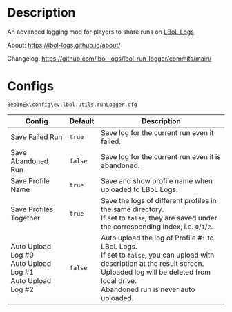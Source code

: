 # Description

An advanced logging mod for players to share runs on [LBoL Logs](https://lbol-logs.github.io/)

About: https://lbol-logs.github.io/about/

Changelog: https://github.com/lbol-logs/lbol-run-logger/commits/main/

# Configs

```
BepInEx\config\ev.lbol.utils.runLogger.cfg
```

| Config | Default | Description |
| --- | --- | --- |
| Save Failed Run | `true` | Save log for the current run even it failed. |
| Save Abandoned Run | `false` | Save log for the current run even it is abandoned. |
| Save Profile Name | `true` | Save and show profile name when uploaded to LBoL Logs. |
| Save Profiles Together | `true` | Save the logs of different profiles in the same directory.<br />If set to `false`, they are saved under the corresponding index, i.e. `0`/`1`/`2`. |
| Auto Upload Log #0<br />Auto Upload Log #1<br />Auto Upload Log #2 | `false` | Auto upload the log of Profile #`i` to LBoL Logs.<br />If set to `false`, you can upload with description at the result screen.<br />Uploaded log will be deleted from local drive.<br />Abandoned run is never auto uploaded. |